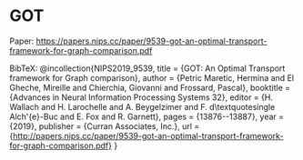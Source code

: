# GOT

Paper: 
https://papers.nips.cc/paper/9539-got-an-optimal-transport-framework-for-graph-comparison.pdf

BibTeX: 
@incollection{NIPS2019_9539,
title = {GOT: An Optimal Transport framework for Graph comparison},
author = {Petric Maretic, Hermina and El Gheche, Mireille and Chierchia, Giovanni and Frossard, Pascal},
booktitle = {Advances in Neural Information Processing Systems 32},
editor = {H. Wallach and H. Larochelle and A. Beygelzimer and F. d\textquotesingle Alch\'{e}-Buc and E. Fox and R. Garnett},
pages = {13876--13887},
year = {2019},
publisher = {Curran Associates, Inc.},
url = {http://papers.nips.cc/paper/9539-got-an-optimal-transport-framework-for-graph-comparison.pdf}
}
